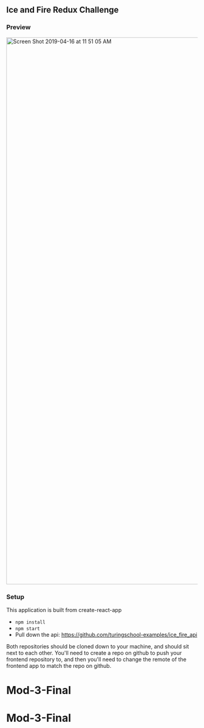 ## Ice and Fire Redux Challenge

### Preview
<img width="1440" alt="Screen Shot 2019-04-16 at 11 51 05 AM" src="https://user-images.githubusercontent.com/20582868/56232432-f6b77300-603d-11e9-835c-550ae947e3cb.png">

### Setup
  This application is built from create-react-app
* `npm install`
* `npm start`
* Pull down the api: https://github.com/turingschool-examples/ice_fire_api

Both repositories should be cloned down to your machine, and should sit next to
each other. You'll need to create a repo on github to push your frontend
repository to, and then you'll need to change the remote of the frontend app to
match the repo on github.

# Mod-3-Final
# Mod-3-Final
